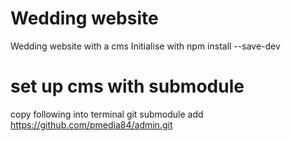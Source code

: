 # Wedding website
Wedding website with a cms
Initialise with npm install --save-dev

# set up cms with submodule

copy following into terminal
git submodule add https://github.com/pmedia84/admin.git

